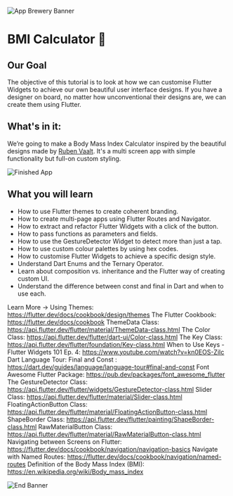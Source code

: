 ![App Brewery Banner](https://github.com/londonappbrewery/Images/blob/master/AppBreweryBanner.png)


# BMI Calculator 💪

## Our Goal

The objective of this tutorial is to look at how we can customise Flutter Widgets to achieve our own beautiful user interface designs. If you have a designer on board, no matter how unconventional their designs are, we can create them using Flutter. 


## What's in it:

We’re going to make a Body Mass Index Calculator inspired by the beautiful designs made by [Ruben Vaalt](https://dribbble.com/shots/4585382-Simple-BMI-Calculator). It's a multi screen app with simple functionality but full-on custom styling.

![Finished App](https://github.com/londonappbrewery/Images/blob/master/bmi-calc-demo.gif)

## What you will learn

- How to use Flutter themes to create coherent branding. 
- How to create multi-page apps using Flutter Routes and Navigator.
- How to extract and refactor Flutter Widgets with a click of the button. 
- How to pass functions as parameters and fields.
- How to use the GestureDetector Widget to detect more than just a tap.
- How to use custom colour palettes by using hex codes.
- How to customise Flutter Widgets to achieve a specific design style.
- Understand Dart Enums and the Ternary Operator.
- Learn about composition vs. inheritance and the Flutter way of creating custom UI.
- Understand the difference between const and final in Dart and when to use each.

Learn More ->
Using Themes: https://flutter.dev/docs/cookbook/design/themes
The Flutter Cookbook: https://flutter.dev/docs/cookbook
ThemeData Class: https://api.flutter.dev/flutter/material/ThemeData-class.html
The Color Class: https://api.flutter.dev/flutter/dart-ui/Color-class.html
The Key Class: https://api.flutter.dev/flutter/foundation/Key-class.html
When to Use Keys - Flutter Widgets 101 Ep. 4: https://www.youtube.com/watch?v=kn0EOS-ZiIc
Dart Language Tour: Final and Const : https://dart.dev/guides/language/language-tour#final-and-const
Font Awesome Flutter Package: https://pub.dev/packages/font_awesome_flutter
The GestureDetector Class: https://api.flutter.dev/flutter/widgets/GestureDetector-class.html
Slider Class: https://api.flutter.dev/flutter/material/Slider-class.html
FloatingActionButton Class: https://api.flutter.dev/flutter/material/FloatingActionButton-class.html
ShapeBorder Class: https://api.flutter.dev/flutter/painting/ShapeBorder-class.html
RawMaterialButton Class: https://api.flutter.dev/flutter/material/RawMaterialButton-class.html
Navigating between Screens on Flutter: https://flutter.dev/docs/cookbook/navigation/navigation-basics
Navigate with Named Routes: https://flutter.dev/docs/cookbook/navigation/named-routes
Definition of the Body Mass Index (BMI): https://en.wikipedia.org/wiki/Body_mass_index




![End Banner](https://github.com/londonappbrewery/Images/blob/master/readme-end-banner.png)
